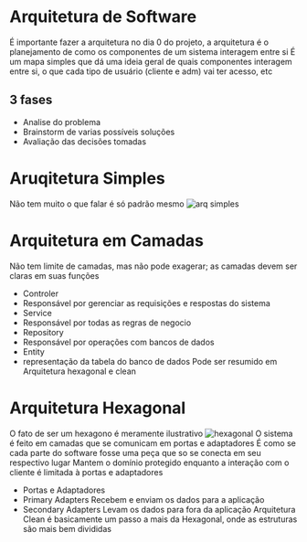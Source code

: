 # Arquitetura de Software
É importante fazer a arquitetura no dia 0 do projeto, a arquitetura é o planejamento de como os componentes de um sistema interagem entre si
É um mapa simples que dá uma ideia geral de quais componentes interagem entre si, o que cada tipo de usuário (cliente e adm) vai ter acesso, etc
## 3 fases
- Analise do problema
- Brainstorm de varias possíveis soluções
- Avaliação das decisões tomadas
# Aruqitetura Simples
Não tem muito o que falar é só padrão mesmo
![arq simples](https://github.com/user-attachments/assets/ab424ac7-52fc-4a53-bdae-53060e1074d9)
# Arquitetura em Camadas
Não tem limite de camadas, mas não pode exagerar; as camadas devem ser claras em suas funções
- Controler
- 	Responsável por gerenciar as requisições e respostas do sistema
- Service
-	Responsável por todas as regras de negocio
- Repository
- 	Responsável por operações com bancos de dados
- Entity
-	representação da tabela do banco de dados
Pode ser resumido em Arquitetura hexagonal e clean
# Arquitetura Hexagonal
O fato de ser um hexagono é meramente ilustrativo
![hexagonal](https://github.com/user-attachments/assets/312b72c7-4fd3-49f1-a5c9-fb9b72435296)
O sistema é feito em camadas que se comunicam em portas e adaptadores
É como se cada parte do software fosse uma peça que so se conecta em seu respectivo lugar
Mantem o domínio protegido enquanto a interação com o cliente é limitada à portas e adaptadores
- Portas e Adaptadores
- Primary Adapters
Recebem e enviam os dados para a aplicação
- Secondary Adapters
Levam os dados para fora da aplicação
Arquitetura Clean é basicamente um passo a mais da Hexagonal, onde as estruturas são mais bem divididas

